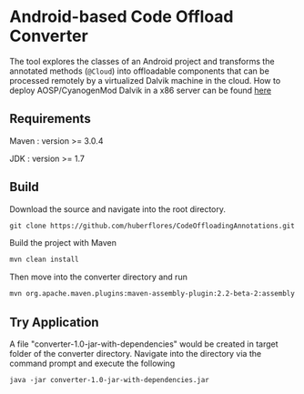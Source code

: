 Android-based Code Offload Converter
====================================
The tool explores the classes of an Android project and transforms the annotated methods (``` @Cloud ```) into offloadable components that can be processed remotely by a virtualized Dalvik machine in the cloud. How to deploy AOSP/CyanogenMod Dalvik in a x86 server can be found [here](https://gist.github.com/huberflores/4687766)



Requirements
-------------

Maven : version >= 3.0.4

JDK : version >= 1.7


Build
------------
Download the source and navigate into the root directory. 

```xml
git clone https://github.com/huberflores/CodeOffloadingAnnotations.git
````

Build the project with Maven 

```xml
mvn clean install
````
Then move into the converter directory and run 

```xml
mvn org.apache.maven.plugins:maven-assembly-plugin:2.2-beta-2:assembly
````

Try Application 
------------
A file "converter-1.0-jar-with-dependencies" would be created in target folder of the converter directory.
Navigate into the directory via the command prompt and execute the following

```xml
java -jar converter-1.0-jar-with-dependencies.jar
````
